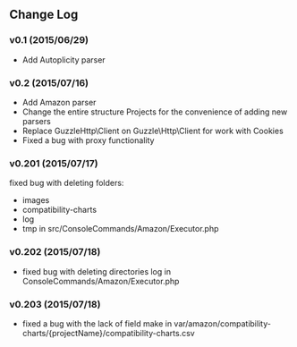 ## Change Log

### v0.1 (2015/06/29)
- Add Autoplicity parser

### v0.2 (2015/07/16)
- Add Amazon parser
- Change the entire structure Projects for the convenience of adding new parsers
- Replace GuzzleHttp\Client on Guzzle\Http\Client for work with Cookies
- Fixed a bug with proxy functionality

### v0.201 (2015/07/17)
fixed bug with deleting folders:
- images
- compatibility-charts
- log
- tmp
in src/ConsoleCommands/Amazon/Executor.php

### v0.202 (2015/07/18)
- fixed bug with deleting directories log in ConsoleCommands/Amazon/Executor.php

### v0.203 (2015/07/18)
- fixed a bug with the lack of field make in var/amazon/compatibility-charts/{projectName}/compatibility-charts.csv

